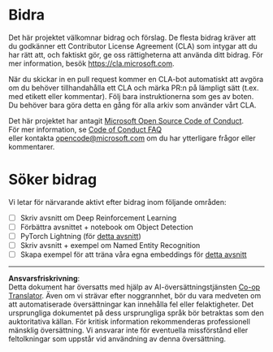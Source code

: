 <!--
CO_OP_TRANSLATOR_METADATA:
{
  "original_hash": "847a587aa1b83f4d00858183ff3ed18a",
  "translation_date": "2025-08-28T16:06:24+00:00",
  "source_file": "etc/CONTRIBUTING.md",
  "language_code": "sv"
}
-->
# Bidra

Det här projektet välkomnar bidrag och förslag. De flesta bidrag kräver att du godkänner ett Contributor License Agreement (CLA) som intygar att du har rätt att, och faktiskt gör, ge oss rättigheterna att använda ditt bidrag. För mer information, besök https://cla.microsoft.com.

När du skickar in en pull request kommer en CLA-bot automatiskt att avgöra om du behöver tillhandahålla ett CLA och märka PR:n på lämpligt sätt (t.ex. med etikett eller kommentar). Följ bara instruktionerna som ges av boten. Du behöver bara göra detta en gång för alla arkiv som använder vårt CLA.

Det här projektet har antagit [Microsoft Open Source Code of Conduct](https://opensource.microsoft.com/codeofconduct/).  
För mer information, se [Code of Conduct FAQ](https://opensource.microsoft.com/codeofconduct/faq/)  
eller kontakta [opencode@microsoft.com](mailto:opencode@microsoft.com) om du har ytterligare frågor eller kommentarer.

# Söker bidrag

Vi letar för närvarande aktivt efter bidrag inom följande områden:

- [ ] Skriv avsnitt om Deep Reinforcement Learning  
- [ ] Förbättra avsnittet + notebook om Object Detection  
- [ ] PyTorch Lightning (för [detta avsnitt](https://github.com/microsoft/AI-For-Beginners/blob/main/3-NeuralNetworks/05-Frameworks/README.md))  
- [ ] Skriv avsnitt + exempel om Named Entity Recognition  
- [ ] Skapa exempel för att träna våra egna embeddings för [detta avsnitt](https://github.com/microsoft/AI-For-Beginners/tree/main/5-NLP/15-LanguageModeling)  

---

**Ansvarsfriskrivning**:  
Detta dokument har översatts med hjälp av AI-översättningstjänsten [Co-op Translator](https://github.com/Azure/co-op-translator). Även om vi strävar efter noggrannhet, bör du vara medveten om att automatiserade översättningar kan innehålla fel eller felaktigheter. Det ursprungliga dokumentet på dess ursprungliga språk bör betraktas som den auktoritativa källan. För kritisk information rekommenderas professionell mänsklig översättning. Vi ansvarar inte för eventuella missförstånd eller feltolkningar som uppstår vid användning av denna översättning.